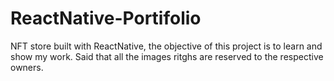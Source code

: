 # ReactNative-Portifolio
NFT store built with ReactNative, the objective of this project is to learn and show my work. Said that all the images ritghs are reserved to the respective owners. 
